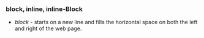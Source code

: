 ### block, inline, inline-Block

- *block* - starts on a new line and fills the horizontal space on both the left and right of the web page.
